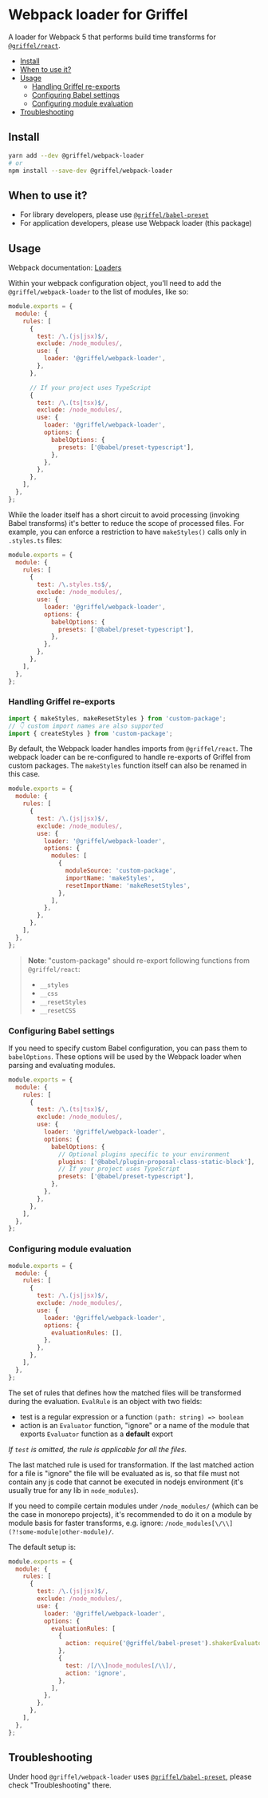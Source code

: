 # Webpack loader for Griffel

A loader for Webpack 5 that performs build time transforms for [`@griffel/react`](../react).

<!-- START doctoc generated TOC please keep comment here to allow auto update -->
<!-- DON'T EDIT THIS SECTION, INSTEAD RE-RUN doctoc TO UPDATE -->

- [Install](#install)
- [When to use it?](#when-to-use-it)
- [Usage](#usage)
  - [Handling Griffel re-exports](#handling-griffel-re-exports)
  - [Configuring Babel settings](#configuring-babel-settings)
  - [Configuring module evaluation](#configuring-module-evaluation)
- [Troubleshooting](#troubleshooting)

<!-- END doctoc generated TOC please keep comment here to allow auto update -->

## Install

```bash
yarn add --dev @griffel/webpack-loader
# or
npm install --save-dev @griffel/webpack-loader
```

## When to use it?

- For library developers, please use [`@griffel/babel-preset`](../babel-preset)
- For application developers, please use Webpack loader (this package)

## Usage

Webpack documentation: [Loaders](https://webpack.js.org/loaders/)

Within your webpack configuration object, you'll need to add the `@griffel/webpack-loader` to the list of modules, like so:

```js
module.exports = {
  module: {
    rules: [
      {
        test: /\.(js|jsx)$/,
        exclude: /node_modules/,
        use: {
          loader: '@griffel/webpack-loader',
        },
      },

      // If your project uses TypeScript
      {
        test: /\.(ts|tsx)$/,
        exclude: /node_modules/,
        use: {
          loader: '@griffel/webpack-loader',
          options: {
            babelOptions: {
              presets: ['@babel/preset-typescript'],
            },
          },
        },
      },
    ],
  },
};
```

While the loader itself has a short circuit to avoid processing (invoking Babel transforms) it's better to reduce the scope of processed files. For example, you can enforce a restriction to have `makeStyles()` calls only in `.styles.ts` files:

```js
module.exports = {
  module: {
    rules: [
      {
        test: /\.styles.ts$/,
        exclude: /node_modules/,
        use: {
          loader: '@griffel/webpack-loader',
          options: {
            babelOptions: {
              presets: ['@babel/preset-typescript'],
            },
          },
        },
      },
    ],
  },
};
```

### Handling Griffel re-exports

```js
import { makeStyles, makeResetStyles } from 'custom-package';
// 👇 custom import names are also supported
import { createStyles } from 'custom-package';
```

By default, the Webpack loader handles imports from `@griffel/react`. The webpack loader can be re-configured to handle re-exports of Griffel from custom packages. The `makeStyles` function itself can also be renamed in this case.

```js
module.exports = {
  module: {
    rules: [
      {
        test: /\.(js|jsx)$/,
        exclude: /node_modules/,
        use: {
          loader: '@griffel/webpack-loader',
          options: {
            modules: [
              {
                moduleSource: 'custom-package',
                importName: 'makeStyles',
                resetImportName: 'makeResetStyles',
              },
            ],
          },
        },
      },
    ],
  },
};
```

> **Note**: "custom-package" should re-export following functions from `@griffel/react`:
>
> - `__styles`
> - `__css`
> - `__resetStyles`
> - `__resetCSS`

### Configuring Babel settings

If you need to specify custom Babel configuration, you can pass them to `babelOptions`. These options will be used by the Webpack loader when parsing and evaluating modules.

```js
module.exports = {
  module: {
    rules: [
      {
        test: /\.(ts|tsx)$/,
        exclude: /node_modules/,
        use: {
          loader: '@griffel/webpack-loader',
          options: {
            babelOptions: {
              // Optional plugins specific to your environment
              plugins: ['@babel/plugin-proposal-class-static-block'],
              // If your project uses TypeScript
              presets: ['@babel/preset-typescript'],
            },
          },
        },
      },
    ],
  },
};
```

### Configuring module evaluation

```js
module.exports = {
  module: {
    rules: [
      {
        test: /\.(js|jsx)$/,
        exclude: /node_modules/,
        use: {
          loader: '@griffel/webpack-loader',
          options: {
            evaluationRules: [],
          },
        },
      },
    ],
  },
};
```

The set of rules that defines how the matched files will be transformed during the evaluation. `EvalRule` is an object with two fields:

- test is a regular expression or a function `(path: string) => boolean`
- action is an `Evaluator` function, "ignore" or a name of the module that exports `Evaluator` function as a **default** export

_If `test` is omitted, the rule is applicable for all the files._

The last matched rule is used for transformation. If the last matched action for a file is "ignore" the file will be evaluated as is, so that file must not contain any js code that cannot be executed in nodejs environment (it's usually true for any lib in `node_modules`).

If you need to compile certain modules under `/node_modules/` (which can be the case in monorepo projects), it's recommended to do it on a module by module basis for faster transforms, e.g. ignore: `/node_modules[\/\\](?!some-module|other-module)/`.

The default setup is:

```js
module.exports = {
  module: {
    rules: [
      {
        test: /\.(js|jsx)$/,
        exclude: /node_modules/,
        use: {
          loader: '@griffel/webpack-loader',
          options: {
            evaluationRules: [
              {
                action: require('@griffel/babel-preset').shakerEvaluator,
              },
              {
                test: /[/\\]node_modules[/\\]/,
                action: 'ignore',
              },
            ],
          },
        },
      },
    ],
  },
};
```

## Troubleshooting

Under hood `@griffel/webpack-loader` uses [`@griffel/babel-preset`](../babel-preset), please check "Troubleshooting" there.
